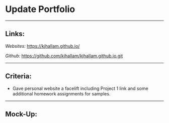 # <b> Update Portfolio </b>
________________________________
## Links:

<i>Websites:</i>
https://kjhallam.github.io/

<i>Github:</i>
https://github.com/kjhallam/kjhallam.github.io.git

________________________________
## Criteria:

- Gave personal website a facelift including Project 1 link and some additional homework assignments for samples.

________________________________
## Mock-Up:


